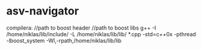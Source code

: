 # asv-navigator
compilera:
	//path to boost header       //path to boost libs
g++ -I /home/niklas/lib/include/ -L /home/niklas/lib/lib/ *.cpp -std=c++0x -pthread -lboost_system -Wl,-rpath,/home/niklas/lib/lib